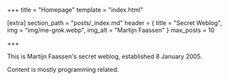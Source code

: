 +++
title = "Homepage"
template = "index.html"

[extra]
section_path = "posts/_index.md"
header = { title = "Secret Weblog", img = "img/me-grok.webp", img_alt = "Martijn Faassen" }
max_posts = 10

+++

This is Martijn Faassen's secret weblog, established 8 January 2005.

Content is mostly programming related.
